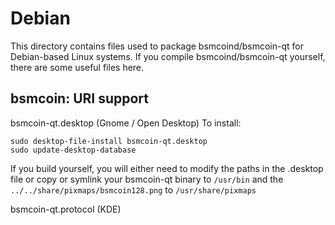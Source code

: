 
Debian
====================
This directory contains files used to package bsmcoind/bsmcoin-qt
for Debian-based Linux systems. If you compile bsmcoind/bsmcoin-qt yourself, there are some useful files here.

## bsmcoin: URI support ##


bsmcoin-qt.desktop  (Gnome / Open Desktop)
To install:

	sudo desktop-file-install bsmcoin-qt.desktop
	sudo update-desktop-database

If you build yourself, you will either need to modify the paths in
the .desktop file or copy or symlink your bsmcoin-qt binary to `/usr/bin`
and the `../../share/pixmaps/bsmcoin128.png` to `/usr/share/pixmaps`

bsmcoin-qt.protocol (KDE)

